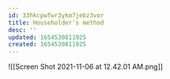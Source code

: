 ```yaml
---
id: 33hkcpwfwr3ykm7jebz3vor
title: Householder's method
desc: ''
updated: 1654530811925
created: 1654530811925
---
```

![[Screen Shot 2021-11-06 at 12.42.01 AM.png]]
